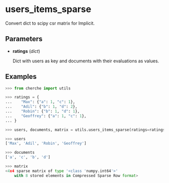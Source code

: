 # users_items_sparse

Convert dict to scipy csr matrix for Implicit.



## Parameters

- **ratings** (*dict*)

    Dict with users as key and documents with their evaluations as values.



## Examples

```python
>>> from cherche import utils

>>> ratings = {
...    "Max": {"a": 1, "c": 1},
...    "Adil": {"b": 1, "d": 2},
...    "Robin": {"b": 1, "d": 1},
...    "Geoffrey": {"a": 1, "c": 1},
... }

>>> users, documents, matrix = utils.users_items_sparse(ratings=ratings)

>>> users
['Max', 'Adil', 'Robin', 'Geoffrey']

>>> documents
['a', 'c', 'b', 'd']

>>> matrix
<4x4 sparse matrix of type '<class 'numpy.int64'>'
    with 8 stored elements in Compressed Sparse Row format>
```

